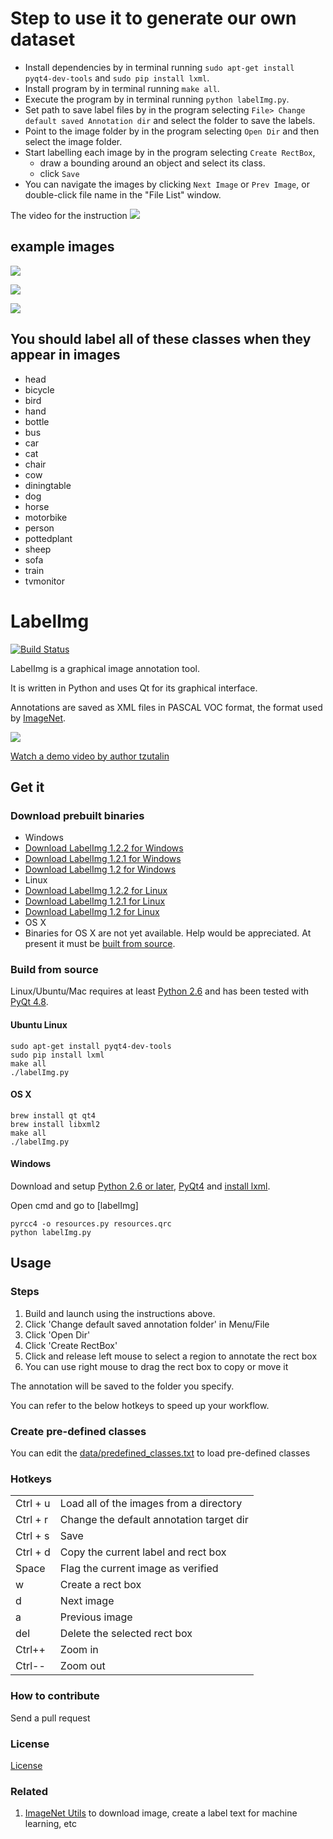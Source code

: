 # Step to use it to generate our own dataset

* Install dependencies by in terminal running `sudo apt-get install pyqt4-dev-tools` and `sudo pip install lxml`.
* Install program by in terminal running `make all`.
* Execute the program by in terminal running `python labelImg.py`.
* Set path to save label files by in the program selecting `File> Change default saved Annotation dir` and select the folder to save the labels.
* Point to the image folder by in the program  selecting `Open Dir` and then select the image folder.
* Start labelling each image by in the program  selecting `Create RectBox`,
    * draw a bounding around an object and select its class.
    * click `Save`
* You can navigate the images by clicking `Next Image` or `Prev Image`, or double-click file name in the "File List" window.

The video for the instruction [![](demo/vid.jpg)](https://youtu.be/3w2_YOn6YYI)

## example images

![](demo/001.jpg)

![](demo/002.jpg)

![](demo/003.jpg)

## You should label all of these classes when they appear in images
* head
* bicycle
* bird
* hand
* bottle
* bus
* car
* cat
* chair
* cow
* diningtable
* dog
* horse
* motorbike
* person
* pottedplant
* sheep
* sofa
* train
* tvmonitor

# LabelImg

[![Build Status](https://travis-ci.org/tzutalin/labelImg.png)](https://travis-ci.org/tzutalin/labelImg)

LabelImg is a graphical image annotation tool.

It is written in Python and uses Qt for its graphical interface.

Annotations are saved as XML files in PASCAL VOC format, the format used by [ImageNet](http://www.image-net.org/).

![](demo/demo3.jpg)

[Watch a demo video by author tzutalin](https://youtu.be/p0nR2YsCY_U)

## Get it

### Download prebuilt binaries

* Windows
 * [Download LabelImg 1.2.2 for Windows](https://raw.githubusercontent.com/tzutalin/LabelImg/gh-pages/windows/windows_v1.2.2.zip)
 * [Download LabelImg 1.2.1 for Windows](https://raw.githubusercontent.com/tzutalin/LabelImg/gh-pages/windows/windows_v1.2.1.zip)
 * [Download LabelImg 1.2 for Windows](https://raw.githubusercontent.com/tzutalin/LabelImg/gh-pages/windows/windows_v1.2.zip)
* Linux
 * [Download LabelImg 1.2.2 for Linux](https://raw.githubusercontent.com/tzutalin/LabelImg/gh-pages/linux/linux_v1.2.2.zip)
 * [Download LabelImg 1.2.1 for Linux](https://raw.githubusercontent.com/tzutalin/LabelImg/gh-pages/linux/linux_v1.2.1.zip)
 * [Download LabelImg 1.2 for Linux](https://raw.githubusercontent.com/tzutalin/LabelImg/gh-pages/linux/linux_v1.2.zip)
* OS X
 * Binaries for OS X are not yet available. Help would be appreciated. At present it must be [built from source](#os-x).

### Build from source

Linux/Ubuntu/Mac requires at least [Python 2.6](http://www.python.org/getit/) and has been tested with [PyQt
4.8](http://www.riverbankcomputing.co.uk/software/pyqt/intro).

#### Ubuntu Linux

    sudo apt-get install pyqt4-dev-tools
    sudo pip install lxml
    make all
    ./labelImg.py

#### OS X

    brew install qt qt4
    brew install libxml2
    make all
    ./labelImg.py

#### Windows

Download and setup [Python 2.6 or later](https://www.python.org/downloads/windows/), [PyQt4](https://www.riverbankcomputing.com/software/pyqt/download) and [install lxml](http://lxml.de/installation.html).

Open cmd and go to [labelImg]

    pyrcc4 -o resources.py resources.qrc
    python labelImg.py


## Usage

### Steps

1. Build and launch using the instructions above.
2. Click 'Change default saved annotation folder' in Menu/File
3. Click 'Open Dir'
4. Click 'Create RectBox'
5. Click and release left mouse to select a region to annotate the rect box
6. You can use right mouse to drag the rect box to copy or move it

The annotation will be saved to the folder you specify.

You can refer to the below hotkeys to speed up your workflow.

### Create pre-defined classes

You can edit the [data/predefined_classes.txt](https://github.com/tzutalin/labelImg/blob/master/data/predefined_classes.txt) to load pre-defined classes

### Hotkeys

|          |                                          |
|----------|------------------------------------------|
| Ctrl + u | Load all of the images from a directory  |
| Ctrl + r | Change the default annotation target dir |
| Ctrl + s | Save                                     |
| Ctrl + d | Copy the current label and rect box      |
| Space    | Flag the current image as verified       |
| w        | Create a rect box                        |
| d        | Next image                               |
| a        | Previous image                           |
| del      | Delete the selected rect box             |
| Ctrl++   | Zoom in                                  |
| Ctrl--   | Zoom out                                 |

### How to contribute
Send a pull request

### License
[License](LICENSE.md)

### Related
1. [ImageNet Utils](https://github.com/tzutalin/ImageNet_Utils) to download image, create a label text for machine learning, etc

